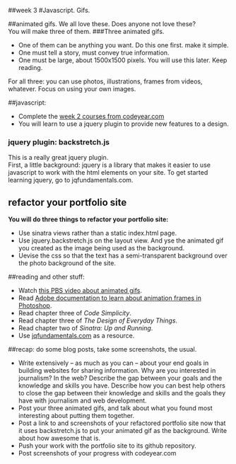 ##week 3
#Javascript. Gifs.

##animated gifs.
We all love these. Does anyone not love these?  
You will make three of them. 
###Three animated gifs.  
- One of them can be anything you want. Do this one first. make it simple.
- One must tell a story, must convey true information.
- One must be large, about 1500x1500 pixels. You will use this later. Keep reading.  

For all three: you can use photos, illustrations, frames from videos, whatever. Focus on using your own images.  

##javascript:
- Complete the [week 2 courses from codeyear.com](http://www.codecademy.com/curricula/code-year/units/2)
- You will learn to use a jquery plugin to provide new features to a design.

### jquery plugin: backstretch.js
This is a really great jquery plugin.  
First, a little background: jquery is a library that makes it easier to use javascript to work with the html elements on your site.
To get started learning jquery, go to jqfundamentals.com.  

## refactor your portfolio site
**You will do three things to refactor your portfolio site:**  
- Use sinatra views rather than a static index.html page.  
- Use jquery.backstretch.js on the layout view. And yse the animated gif you created as the image being used as the background.      
- Uevise the css so that the text has a semi-transparent background over the photo background of the site.  

##reading and other stuff:
- Watch [this PBS video about animated gifs](http://www.youtube.com/watch?v=vuxKb5mxM8g).
- Read [Adobe documentation to learn about animation frames in Photoshop](http://help.adobe.com/en_US/Photoshop/11.0/WSC9CD6949-D63F-4299-A024-A212F541F77Ea.html).  
- Read chapter three of _Code Simplicity_.
- Read chapter three of _The Design of Everyday Things_.
- Read chapter two of _Sinatra: Up and Running_.
- Use [jqfundamentals.com](http://jqfundamentals.com) as a resource.

##recap: do some blog posts, take some screenshots, the usual.  
- Write extensively – as much as you can – about your end goals in building websites for sharing information. Why are you interested in journalism? In the web? Describe the gap between your goals and the knowledge and skills you have. Describe how you can best help others to close the gap between their knowledge and skills and the goals they have with journalism and web development.   
- Post your three animated gifs, and talk about what you found most interesting about putting them together.
- Post a link to and screenshots of your refactored portfolio site now that it uses backstretch.js to put your animated gif as the background. Write about how awesome that is.  
- Push your work with the portfolio site to its github repository.  
- Post screenshots of your progress with codeyear.com  